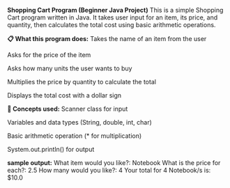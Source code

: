 **Shopping Cart Program (Beginner Java Project)**
This is a simple Shopping Cart program written in Java. It takes user input for an item, its price, and quantity, then calculates the total cost using basic arithmetic operations.

**📋 What this program does:**
Takes the name of an item from the user

Asks for the price of the item

Asks how many units the user wants to buy

Multiplies the price by quantity to calculate the total

Displays the total cost with a dollar sign

**🧮 Concepts used:**
Scanner class for input

Variables and data types (String, double, int, char)

Basic arithmetic operation (* for multiplication)

System.out.println() for output

**sample output:**
What item would you like?: 
Notebook
What is the price for each?: 
2.5
How many would you like?: 
4
Your total for 4 Notebook/s is: $10.0

